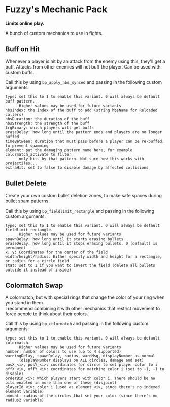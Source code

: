 # Fuzzy's Mechanic Pack

**Limits online play.**

A bunch of custom mechanics to use in fights.

## Buff on Hit

Whenever a player is hit by an attack from the enemy using this, they'll get a buff. 
Attacks from other enemies will not buff the player. Can be used with custom buffs.

Call this by using `bp_apply_hbs_synced` and passing in the following custom arguments:

    type: set this to 1 to enable this variant. 0 will always be default buff pattern.
          Higher values may be used for future variants
    hbsIndex: the index of the buff to add (string hbsName for Reloaded callers)
    hbsDuration: the duration of the buff
    hbsStrength: the strength of the buff
    trgBinary: which players will get buffs
    eraseDelay: how long until the pattern ends and players are no longer buffed
    timeBetween: duration that must pass before a player can be re-buffed, to prevent spamming
    element: put the damaging pattern name here, for example colormatch_activate to filter
          only hits by that pattern. Not sure how this works with projectiles...
    extraHit: set to false to disable damage by affected collisions

## Bullet Delete

Create your own custom bullet deletion zones, to make safe spaces during bullet spam patterns.

Call this by using `bp_fieldlimit_rectangle` and passing in the following custom arguments:

    type: set this to 1 to enable this variant. 0 will always be default fieldlimit_rectangle.
          Higher values may be used for future variants
    spawnDelay: how long until it starts erasing bullets
    eraseDelay: how long until it stops erasing bullets. 0 (default) is permanent
    x, y: Coordinates for the center of the field
    width/height/radius: Either specify width and height for a rectangle, or radius for a circle field
    stat: set to 1 if you want to invert the field (delete all bullets outside it instead of inside)

## Colormatch Swap

A colormatch, but with special rings that change the color of your ring when you stand in them.  
I recommend combining it with other mechanics that restrict movement to force people to think about their colors.

Call this by using `bp_colormatch` and passing in the following custom arguments:

    type: set this to 1 to enable this variant. 0 will always be default colormatch.
          Higher values may be used for future variants
    number: number of colors to use (up to 4 supported)
    warningDelay, spawnDelay, radius, warnMsg, displayNumber as normal
          (displayNumber displays on ALL circles, damage and set)
    posX_<i>, posY_<i>: coordinates for circle to set player color to i
    offX_<i>, offY_<i>: coordinates for matching color i (set to -1, -1 to disable)
    orderBin_<i>: Which players start with color i. There should be no bits enabled in more than one of these (disjoint)
    playerId_<i>: color i (used as element_<i>, since there's no indexed element variable)
    amount: radius of the circles that set your color (since there's no radius2 variable)
